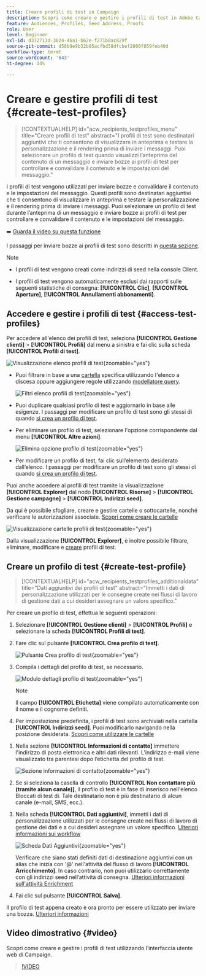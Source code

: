 ```yaml
---
title: Creare profili di test in Campaign
description: Scopri come creare e gestire i profili di test in Adobe Campaign
feature: Audiences, Profiles, Seed Address, Proofs
role: User
level: Beginner
exl-id: d372713d-3024-46a1-b62e-f271b8ac829f
source-git-commit: d58b9e9b32b85acfbd58dfcbef2000f859feb40d
workflow-type: tm+mt
source-wordcount: '643'
ht-degree: 14%

---
```


# Creare e gestire profili di test {#create-test-profiles}

>[!CONTEXTUALHELP]
>id="acw_recipients_testprofiles_menu"
>title="Creare profili di test"
>abstract="I profili di test sono destinatari aggiuntivi che ti consentono di visualizzare in anteprima e testare la personalizzazione e il rendering prima di inviare i messaggi. Puoi selezionare un profilo di test quando visualizzi l’anteprima del contenuto di un messaggio e inviare bozze ai profili di test per controllare e convalidare il contenuto e le impostazioni del messaggio."

I profili di test vengono utilizzati per inviare bozze e convalidare il contenuto e le impostazioni del messaggio. Questi profili sono destinatari aggiuntivi che ti consentono di visualizzare in anteprima e testare la personalizzazione e il rendering prima di inviare i messaggi. Puoi selezionare un profilo di test durante l’anteprima di un messaggio e inviare bozze ai profili di test per controllare e convalidare il contenuto e le impostazioni del messaggio.

➡️ [Guarda il video su questa funzione](#video)

<!--Learn more about test profiles in the [Campaign v8 (client console) documentation](https://experienceleague.adobe.com/docs/campaign/campaign-v8/audience/add-profiles/test-profiles.html?lang=it){target="_blank"}.-->

I passaggi per inviare bozze ai profili di test sono descritti in [questa sezione](../preview-test/test-deliveries.md#test-profiles).

>[!NOTE]
>
>* I profili di test vengono creati come indirizzi di seed nella console Client.
>
>* I profili di test vengono automaticamente esclusi dai rapporti sulle seguenti statistiche di consegna: **[!UICONTROL Clic]**, **[!UICONTROL Aperture]**, **[!UICONTROL Annullamenti abbonamenti]**.

## Accedere e gestire i profili di test {#access-test-profiles}

Per accedere all&#39;elenco dei profili di test, seleziona **[!UICONTROL Gestione clienti]** > **[!UICONTROL Profili]** dal menu a sinistra e fai clic sulla scheda **[!UICONTROL Profili di test]**.

![Visualizzazione elenco profili di test](assets/test-profile-list.png){zoomable="yes"}

* Puoi filtrare in base a una [cartella](../get-started/permissions.md#folders) specifica utilizzando l&#39;elenco a discesa oppure aggiungere regole utilizzando [modellatore query](../query/query-modeler-overview.md).

  ![Filtri elenco profili di test](assets/test-profile-list-filters.png){zoomable="yes"}

* Puoi duplicare qualsiasi profilo di test e aggiornarlo in base alle esigenze. I passaggi per modificare un profilo di test sono gli stessi di quando [si crea un profilo di test](#create-test-profile).

* Per eliminare un profilo di test, selezionare l&#39;opzione corrispondente dal menu **[!UICONTROL Altre azioni]**.

  ![Elimina opzione profilo di test](assets/test-profile-list-delete.png){zoomable="yes"}

* Per modificare un profilo di test, fai clic sull’elemento desiderato dall’elenco. I passaggi per modificare un profilo di test sono gli stessi di quando [si crea un profilo di test](#create-test-profile).

Puoi anche accedere ai profili di test tramite la visualizzazione **[!UICONTROL Explorer]** dal nodo **[!UICONTROL Risorse]** > **[!UICONTROL Gestione campagne]** > **[!UICONTROL Indirizzi seed]**.

Da qui è possibile sfogliare, creare e gestire cartelle o sottocartelle, nonché verificare le autorizzazioni associate. [Scopri come creare le cartelle](../get-started/permissions.md#folders)

![Visualizzazione cartelle profili di test](assets/test-profiles-folders.png){zoomable="yes"}

Dalla visualizzazione **[!UICONTROL Explorer]**, è inoltre possibile filtrare, eliminare, modificare e [creare](#create-test-profile) profili di test.

## Creare un profilo di test {#create-test-profile}

>[!CONTEXTUALHELP]
>id="acw_recipients_testprofiles_additionaldata"
>title="Dati aggiuntivi dei profili di test"
>abstract="Immetti i dati di personalizzazione utilizzati per le consegne create nei flussi di lavoro di gestione dati a cui desideri assegnare un valore specifico."

Per creare un profilo di test, effettua le seguenti operazioni:

1. Selezionare **[!UICONTROL Gestione clienti]** > **[!UICONTROL Profili]** e selezionare la scheda **[!UICONTROL Profili di test]**.

1. Fare clic sul pulsante **[!UICONTROL Crea profilo di test]**.

   ![Pulsante Crea profilo di test](assets/test-profile-create.png){zoomable="yes"}

1. Compila i dettagli del profilo di test, se necessario. <!--Most of the fields are the same as when creating profiles. [Learn more]-->

   ![Modulo dettagli profilo di test](assets/test-profile-details.png){zoomable="yes"}

   >[!NOTE]
   >
   >Il campo **[!UICONTROL Etichetta]** viene compilato automaticamente con il nome e il cognome definiti.

1. Per impostazione predefinita, i profili di test sono archiviati nella cartella **[!UICONTROL Indirizzi seed]**. Puoi modificarlo navigando nella posizione desiderata. [Scopri come utilizzare le cartelle](../get-started/permissions.md#folders)

   <!--![](assets/test-profile-folder.png){zoomable="yes"}-->

<!--
You do not need to enter all fields of each tab when creating a seed address. Missing personalization elements are entered randomly during delivery analysis. (Not valid?)
-->

1. Nella sezione **[!UICONTROL Informazioni di contatto]** immettere l&#39;indirizzo di posta elettronica e altri dati rilevanti. L’indirizzo e-mail viene visualizzato tra parentesi dopo l’etichetta del profilo di test.

   ![Sezione informazioni di contatto](assets/test-profile-address.png){zoomable="yes"}

1. Se si seleziona la casella di controllo **[!UICONTROL Non contattare più (tramite alcun canale)]**, il profilo di test è in fase di inserisco nell&#39;elenco Bloccati di test di. Tale destinatario non è più destinatario di alcun canale (e-mail, SMS, ecc.).

1. Nella scheda **[!UICONTROL Dati aggiuntivi]**, immetti i dati di personalizzazione utilizzati per le consegne create nei flussi di lavoro di gestione dei dati e a cui desideri assegnare un valore specifico. [Ulteriori informazioni sui workflow](../workflows/gs-workflows.md)

   ![Scheda Dati Aggiuntivi](assets/test-profile-additional-data.png){zoomable="yes"}

   Verificare che siano stati definiti dati di destinazione aggiuntivi con un alias che inizia con &#39;@&#39; nell&#39;attività del flusso di lavoro **[!UICONTROL Arricchimento]**. In caso contrario, non puoi utilizzarlo correttamente con gli indirizzi seed nell’attività di consegna. [Ulteriori informazioni sull&#39;attività Enrichment](../workflows/activities/enrichment.md)

1. Fai clic sul pulsante **[!UICONTROL Salva]**.

Il profilo di test appena creato è ora pronto per essere utilizzato per inviare una bozza. [Ulteriori informazioni](../preview-test/test-deliveries.md#test-profiles)

<!--Use test profiles in Direct mail? cf v7/v8-->

## Video dimostrativo {#video}

Scopri come creare e gestire i profili di test utilizzando l’interfaccia utente web di Campaign.

>[!VIDEO](https://video.tv.adobe.com/v/3442903?quality=12&captions=ita)